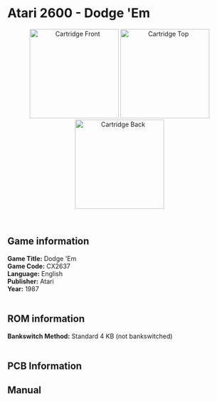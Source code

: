 # Atari 2600 - Dodge 'Em

<p align="center" width="100%">
	<img src="https://archive.org/download/A26_DODGE_EM_CX2637/01_LABEL_FRONT.JPG" alt="Cartridge Front" width="200"/>
	<img src="https://archive.org/download/A26_DODGE_EM_CX2637/02_LABEL_TOP.JPG" alt="Cartridge Top" width="200"/>
	<img src="https://archive.org/download/A26_DODGE_EM_CX2637/03_CARTRIDGE_BACK.JPG" alt="Cartridge Back" width="200"/>
</p> <br/>

## Game information

**Game Title:** Dodge 'Em <br/>
**Game Code:** CX2637 <br/>
**Language:** English <br/>
**Publisher:** Atari <br/>
**Year:** 1987 <br/>
<br/>

## ROM information

**Bankswitch Method:** Standard 4 KB (not bankswitched) <br/>
<br/>

## PCB Information


## Manual

